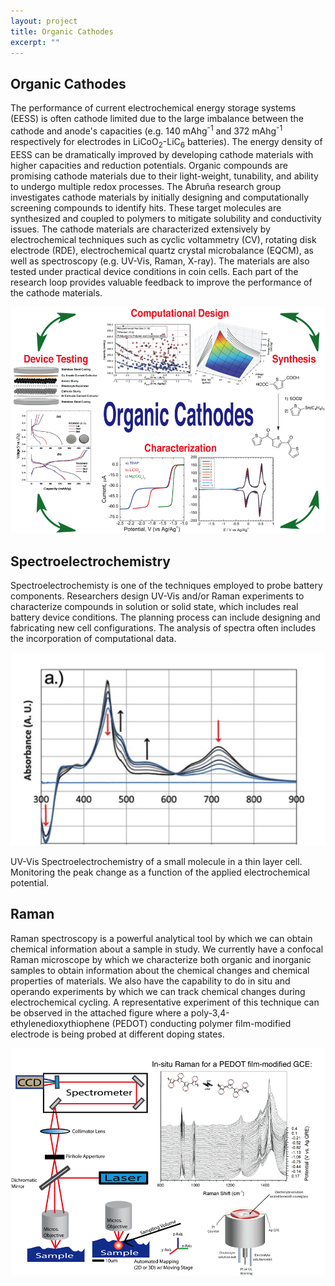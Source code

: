 ```yaml
---
layout: project
title: Organic Cathodes
excerpt: ""
---
```

## Organic Cathodes

The performance of current electrochemical energy storage systems (EESS) is often cathode limited due to the large imbalance between the cathode and anode's capacities (e.g. 140 mAhg<sup>-1</sup> and 372 mAhg<sup>-1</sup> respectively for electrodes in LiCoO<sub>2</sub>-LiC<sub>6</sub> batteries). The energy density of EESS can be dramatically improved by developing cathode materials with higher capacities and reduction potentials. Organic compounds are promising cathode materials due to their light-weight, tunability, and ability to undergo multiple redox processes. The Abruña research group investigates cathode materials by initially designing and computationally screening compounds to identify hits. These target molecules are synthesized and coupled to polymers to mitigate solubility and conductivity issues. The cathode materials are characterized extensively by electrochemical techniques such as cyclic voltammetry (CV), rotating disk electrode (RDE), electrochemical quartz crystal microbalance (EQCM), as well as spectroscopy (e.g. UV-Vis, Raman, X-ray). The materials are also tested under practical device conditions in coin cells. Each part of the research loop provides valuable feedback to improve the performance of the cathode materials.

![Organic Cathodes](/images/projects/organic_cathodes/organic-cathodes.png)

## Spectroelectrochemistry

Spectroelectrochemisty is one of the techniques employed to probe battery components. Researchers design UV-Vis and/or Raman experiments to characterize compounds in solution or solid state, which includes real battery device conditions. The planning process can include designing and fabricating new cell configurations. The analysis of spectra often includes the incorporation of computational data.

![Spectroelectrochemisty](/images/projects/organic_cathodes/spectroelectrochemisty.png)

<p class="caption">
UV-Vis Spectroelectrochemistry of a small molecule in a thin layer cell. Monitoring the peak change as a function of the applied electrochemical potential.
</p>

## Raman

Raman spectroscopy is a powerful analytical tool by which we can obtain chemical information about a sample in study. We currently have a confocal Raman microscope by which we characterize both organic and inorganic samples to obtain information about the chemical changes and chemical properties of materials. We also have the capability to do in situ and operando experiments by which we can track chemical changes during electrochemical cycling. A representative experiment of this technique can be observed in the attached figure where a poly-3,4-ethylenedioxythiophene (PEDOT) conducting polymer film-modified electrode is being probed at different doping states.

![Raman](/images/projects/organic_cathodes/raman.png)
